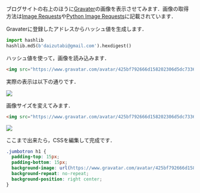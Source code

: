 ブログサイトの右上のほうに[Gravater](https://ja.gravatar.com)の画像を表示させてみます．画像の取得方法は[Image Requests](https://ja.gravatar.com/site/implement/images/)や[Python Image Requests](https://ja.gravatar.com/site/implement/images/python/)に記載されています．



Gravaterに登録したアドレスからハッシュ値を生成します．

```python
import hashlib
hashlib.md5(b'daizutabi@gmail.com').hexdigest()
```

ハッシュ値を使って，画像を読み込みます．

```html
<img src="https://www.gravatar.com/avatar/425bf792666d158202306d5dc73367d0"/>
```

実際の表示は以下の通りです．

<img src="https://www.gravatar.com/avatar/425bf792666d158202306d5dc73367d0"/>

画像サイズを変えてみます．

```html
<img src="https://www.gravatar.com/avatar/425bf792666d158202306d5dc73367d0?s=200"/>
```

<img src="https://www.gravatar.com/avatar/425bf792666d158202306d5dc73367d0?s=200"/>

ここまで出来たら，CSSを編集して完成です．

```css
.jumbotron h1 {
  padding-top: 15px;
  padding-bottom: 15px;
  background-image: url(https://www.gravatar.com/avatar/425bf792666d158202306d5dc73367d0?s=30);
  background-repeat: no-repeat;
  background-position: right center;
}
```
